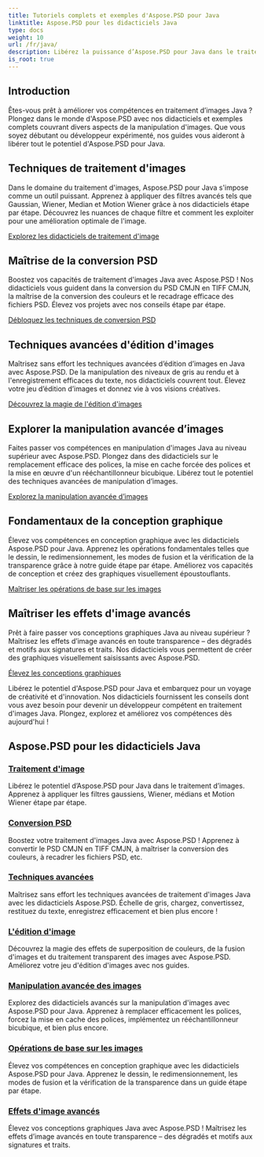 ```yaml
---
title: Tutoriels complets et exemples d'Aspose.PSD pour Java
linktitle: Aspose.PSD pour les didacticiels Java
type: docs
weight: 10
url: /fr/java/
description: Libérez la puissance d’Aspose.PSD pour Java dans le traitement d’images ! Maîtrisez les filtres tels que Gaussian, Wiener, Median et Motion Wiener avec des didacticiels étape par étape.
is_root: true
---
```


## Introduction

Êtes-vous prêt à améliorer vos compétences en traitement d’images Java ? Plongez dans le monde d'Aspose.PSD avec nos didacticiels et exemples complets couvrant divers aspects de la manipulation d'images. Que vous soyez débutant ou développeur expérimenté, nos guides vous aideront à libérer tout le potentiel d'Aspose.PSD pour Java.

## Techniques de traitement d'images

Dans le domaine du traitement d'images, Aspose.PSD pour Java s'impose comme un outil puissant. Apprenez à appliquer des filtres avancés tels que Gaussian, Wiener, Median et Motion Wiener grâce à nos didacticiels étape par étape. Découvrez les nuances de chaque filtre et comment les exploiter pour une amélioration optimale de l'image.

[Explorez les didacticiels de traitement d'image](./image-processing/)

## Maîtrise de la conversion PSD

Boostez vos capacités de traitement d'images Java avec Aspose.PSD ! Nos didacticiels vous guident dans la conversion du PSD CMJN en TIFF CMJN, la maîtrise de la conversion des couleurs et le recadrage efficace des fichiers PSD. Élevez vos projets avec nos conseils étape par étape.

[Débloquez les techniques de conversion PSD](./psd-conversion/)

## Techniques avancées d'édition d'images

Maîtrisez sans effort les techniques avancées d’édition d’images en Java avec Aspose.PSD. De la manipulation des niveaux de gris au rendu et à l'enregistrement efficaces du texte, nos didacticiels couvrent tout. Élevez votre jeu d’édition d’images et donnez vie à vos visions créatives.

[Découvrez la magie de l'édition d'images](./image-editing/)

## Explorer la manipulation avancée d’images

Faites passer vos compétences en manipulation d'images Java au niveau supérieur avec Aspose.PSD. Plongez dans des didacticiels sur le remplacement efficace des polices, la mise en cache forcée des polices et la mise en œuvre d'un rééchantillonneur bicubique. Libérez tout le potentiel des techniques avancées de manipulation d’images.

[Explorez la manipulation avancée d’images](./advanced-image-manipulation/)

## Fondamentaux de la conception graphique

Élevez vos compétences en conception graphique avec les didacticiels Aspose.PSD pour Java. Apprenez les opérations fondamentales telles que le dessin, le redimensionnement, les modes de fusion et la vérification de la transparence grâce à notre guide étape par étape. Améliorez vos capacités de conception et créez des graphiques visuellement époustouflants.

[Maîtriser les opérations de base sur les images](./basic-image-operations/)

## Maîtriser les effets d'image avancés

Prêt à faire passer vos conceptions graphiques Java au niveau supérieur ? Maîtrisez les effets d’image avancés en toute transparence – des dégradés et motifs aux signatures et traits. Nos didacticiels vous permettent de créer des graphiques visuellement saisissants avec Aspose.PSD.

[Élevez les conceptions graphiques](./advanced-image-effects/)

Libérez le potentiel d'Aspose.PSD pour Java et embarquez pour un voyage de créativité et d'innovation. Nos didacticiels fournissent les conseils dont vous avez besoin pour devenir un développeur compétent en traitement d'images Java. Plongez, explorez et améliorez vos compétences dès aujourd'hui !
## Aspose.PSD pour les didacticiels Java
### [Traitement d'image](./image-processing/)
Libérez le potentiel d’Aspose.PSD pour Java dans le traitement d’images. Apprenez à appliquer les filtres gaussiens, Wiener, médians et Motion Wiener étape par étape.
### [Conversion PSD](./psd-conversion/)
Boostez votre traitement d'images Java avec Aspose.PSD ! Apprenez à convertir le PSD CMJN en TIFF CMJN, à maîtriser la conversion des couleurs, à recadrer les fichiers PSD, etc. 
### [Techniques avancées](./advanced-techniques/)
Maîtrisez sans effort les techniques avancées de traitement d'images Java avec les didacticiels Aspose.PSD. Échelle de gris, chargez, convertissez, restituez du texte, enregistrez efficacement et bien plus encore !
### [L'édition d'image](./image-editing/)
Découvrez la magie des effets de superposition de couleurs, de la fusion d'images et du traitement transparent des images avec Aspose.PSD. Améliorez votre jeu d'édition d'images avec nos guides.
### [Manipulation avancée des images](./advanced-image-manipulation/)
Explorez des didacticiels avancés sur la manipulation d'images avec Aspose.PSD pour Java. Apprenez à remplacer efficacement les polices, forcez la mise en cache des polices, implémentez un rééchantillonneur bicubique, et bien plus encore.
### [Opérations de base sur les images](./basic-image-operations/)
Élevez vos compétences en conception graphique avec les didacticiels Aspose.PSD pour Java. Apprenez le dessin, le redimensionnement, les modes de fusion et la vérification de la transparence dans un guide étape par étape.
### [Effets d'image avancés](./advanced-image-effects/)
Élevez vos conceptions graphiques Java avec Aspose.PSD ! Maîtrisez les effets d’image avancés en toute transparence – des dégradés et motifs aux signatures et traits.